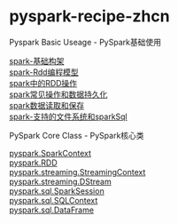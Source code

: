# pyspark-recipe-zhcn

Pyspark Basic Useage - PySpark基础使用

[spark-基础构架](spark-basic/spark-基础构架.md)     
[spark-Rdd编程模型](spark-basic/spark-rdd.md)    
[spark中的RDD操作](spark-basic/spark中的RDD操作.md)       
[spark常见操作和数据持久化](spark-basic/spark常见操作和数据持久化.md)      
[spark数据读取和保存](spark-basic/spark数据读取与保存.md)      
[spark-支持的文件系统和sparkSql](spark-basic/spark-支持的文件系统和sparkSql.md) 

PySpark Core Class  - PySpark核心类

[pyspark.SparkContext](core-class-pysaprk/pyspark.SparkContext.md)     
[pyspark.RDD](core-class-pysaprk/pyspark.RDD.md)      
[pyspark.streaming.StreamingContext](core-class-pysaprk/pyspark.streaming.StreamingContext.md)     
[pyspark.streaming.DStream](core-class-pysaprk/pyspark.streaming.DStream.md)      
[pyspark.sql.SparkSession](core-class-pysaprk/pyspark.sql.SparkSession.md)     
[pyspark.sql.SQLContext](core-class-pysaprk/pyspark.sql.SQLContext.md)     
[pyspark.sql.DataFrame](core-class-pysaprk/pyspark.sql.DataFrame.md)      